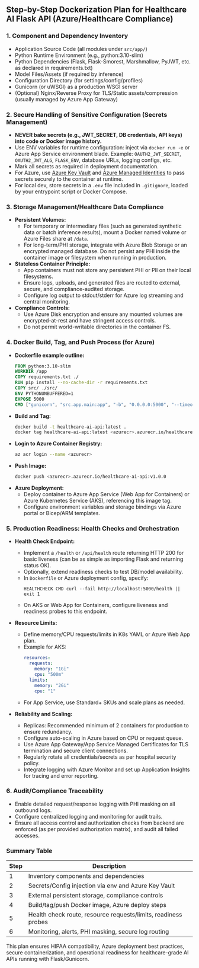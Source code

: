 ## Step-by-Step Dockerization Plan for Healthcare AI Flask API (Azure/Healthcare Compliance)

### 1. Component and Dependency Inventory
- Application Source Code (all modules under `src/app/`)
- Python Runtime Environment (e.g., python:3.10-slim)
- Python Dependencies (Flask, Flask-Smorest, Marshmallow, PyJWT, etc. as declared in requirements.txt)
- Model Files/Assets (if required by inference)
- Configuration Directory (for settings/config/profiles)
- Gunicorn (or uWSGI) as a production WSGI server
- (Optional) Nginx/Reverse Proxy for TLS/Static assets/compression (usually managed by Azure App Gateway)

### 2. Secure Handling of Sensitive Configuration (Secrets Management)
- **NEVER bake secrets (e.g., JWT_SECRET, DB credentials, API keys) into code or Docker image history.**
- Use ENV variables for runtime configuration: inject via `docker run -e` or Azure App Service environment blade.
  Example: `OAUTH2_JWT_SECRET`, `OAUTH2_JWT_ALG`, `FLASK_ENV`, database URLs, logging configs, etc.
- Mark all secrets as required in deployment documentation.
- For Azure, use [Azure Key Vault](https://docs.microsoft.com/en-us/azure/key-vault/) and [Azure Managed Identities](https://docs.microsoft.com/en-us/azure/active-directory/managed-identities-azure-resources/overview) to pass secrets securely to the container at runtime.
- For local dev, store secrets in a `.env` file included in `.gitignore`, loaded by your entrypoint script or Docker Compose.

### 3. Storage Management/Healthcare Data Compliance
- **Persistent Volumes:**
  - For temporary or intermediary files (such as generated synthetic data or batch inference results), mount a Docker named volume or Azure Files share at `/data`.
  - For long-term/PHI storage, integrate with Azure Blob Storage or an encrypted managed database. Do not persist any PHI inside the container image or filesystem when running in production.
- **Stateless Container Principle:**
  - App containers must not store any persistent PHI or PII on their local filesystems.
  - Ensure logs, uploads, and generated files are routed to external, secure, and compliance-audited storage.
  - Configure log output to stdout/stderr for Azure log streaming and central monitoring.
- **Compliance Controls:**
  - Use Azure Disk encryption and ensure any mounted volumes are encrypted-at-rest and have stringent access controls.
  - Do not permit world-writable directories in the container FS.

### 4. Docker Build, Tag, and Push Process (for Azure)
- **Dockerfile example outline:**
  ```dockerfile
  FROM python:3.10-slim
  WORKDIR /app
  COPY requirements.txt ./
  RUN pip install --no-cache-dir -r requirements.txt
  COPY src/ ./src/
  ENV PYTHONUNBUFFERED=1
  EXPOSE 5000
  CMD ["gunicorn", "src.app.main:app", "-b", "0.0.0.0:5000", "--timeout=180", "--workers=2"]
  ```
- **Build and Tag:**
  ```sh
  docker build -t healthcare-ai-api:latest .
  docker tag healthcare-ai-api:latest <azurecr>.azurecr.io/healthcare-ai-api:v1.0.0
  ```
- **Login to Azure Container Registry:**
  ```sh
  az acr login --name <azurecr>
  ```
- **Push Image:**
  ```sh
  docker push <azurecr>.azurecr.io/healthcare-ai-api:v1.0.0
  ```
- **Azure Deployment:**
  - Deploy container to Azure App Service (Web App for Containers) or Azure Kubernetes Service (AKS), referencing this image tag.
  - Configure environment variables and storage bindings via Azure portal or Bicep/ARM templates.

### 5. Production Readiness: Health Checks and Orchestration
- **Health Check Endpoint:**
  - Implement a `/health` or `/api/health` route returning HTTP 200 for basic liveness (can be as simple as importing Flask and returning status OK).
  - Optionally, extend readiness checks to test DB/model availability.
  - In `Dockerfile` or Azure deployment config, specify:
    ```
    HEALTHCHECK CMD curl --fail http://localhost:5000/health || exit 1
    ```
  - On AKS or Web App for Containers, configure liveness and readiness probes to this endpoint.

- **Resource Limits:**
  - Define memory/CPU requests/limits in K8s YAML or Azure Web App plan.
  - Example for AKS:
    ```yaml
    resources:
      requests:
        memory: "1Gi"
        cpu: "500m"
      limits:
        memory: "2Gi"
        cpu: "1"
    ```
  - For App Service, use Standard+ SKUs and scale plans as needed.

- **Reliability and Scaling:**
  - Replicas: Recommended minimum of 2 containers for production to ensure redundancy.
  - Configure auto-scaling in Azure based on CPU or request queue.
  - Use Azure App Gateway/App Service Managed Certificates for TLS termination and secure client connections.
  - Regularly rotate all credentials/secrets as per hospital security policy.
  - Integrate logging with Azure Monitor and set up Application Insights for tracing and error reporting.

### 6. Audit/Compliance Traceability
- Enable detailed request/response logging with PHI masking on all outbound logs.
- Configure centralized logging and monitoring for audit trails.
- Ensure all access control and authorization checks from backend are enforced (as per provided authorization matrix), and audit all failed accesses.

### Summary Table
| Step | Description |
|------|-------------|
| 1 | Inventory components and dependencies |
| 2 | Secrets/Config injection via env and Azure Key Vault |
| 3 | External persistent storage, compliance controls |
| 4 | Build/tag/push Docker image, Azure deploy steps |
| 5 | Health check route, resource requests/limits, readiness probes |
| 6 | Monitoring, alerts, PHI masking, secure log routing |

This plan ensures HIPAA compatibility, Azure deployment best practices, secure containerization, and operational readiness for healthcare-grade AI APIs running with Flask/Gunicorn.